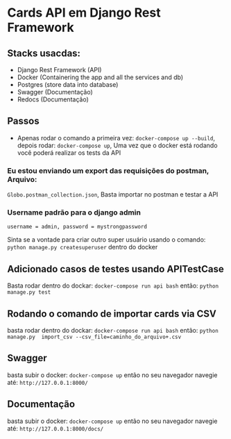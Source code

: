 # Cards API em Django Rest Framework

## Stacks usacdas:
- Django Rest Framework (API)
- Docker (Containering the app and all the services and db) 
- Postgres (store data into database)
- Swagger (Documentação)
- Redocs (Documentação)


## Passos
- Apenas rodar o comando a primeira vez: ```docker-compose up --build```,
depois rodar: ```docker-compose up```,
Uma vez que o docker está rodando você poderá realizar os tests da API


### Eu estou enviando um export das requisições do postman, Arquivo:
```Globo.postman_collection.json```,
Basta importar no postman e testar a API

### Username padrão para o django admin
``
username = admin,
password = mystrongpassword
``

Sinta se a vontade para criar outro super usuário usando o comando: ```python manage.py createsuperuser``` dentro do docker


## Adicionado casos de testes usando APITestCase
Basta rodar dentro do dockar:
```docker-compose run api bash```
então:
```python manage.py test```

## Rodando o comando de importar cards via CSV
basta rodar dentro do dockar:
```docker-compose run api bash```
então:
```python manage.py  import_csv --csv_file=caminho_do_arquivo+.csv```

## Swagger
basta subir o docker:
```docker-compose up```
então no seu navegador navegie até:
```http://127.0.0.1:8000/```

## Documentação
basta subir o docker:
```docker-compose up```
então no seu navegador navegie até:
```http://127.0.0.1:8000/docs/```